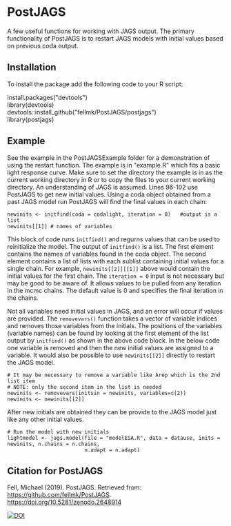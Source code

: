 # PostJAGS
A few useful functions for working with JAGS output. The primary functionality of PostJAGS is to restart JAGS models with initial values based on previous coda output.

## Installation 
To install the package add the following code to your R script:

install.packages("devtools")\
library(devtools)\
devtools::install_github("fellmk/PostJAGS/postjags")\
library(postjags)

## Example
See the example in the PostJAGSExample folder for a demonstration of using the restart function. The example is in "example.R" which fits a basic light response curve. Make sure to set the directory the example is in as the current working directory in R or to copy the files to your current working directory. An understanding of JAGS is assumed. Lines 96-102 use PostJAGS to get new initial values. Using a coda object obtained from a past JAGS model run PostJAGS will find the final values in each chain:

```{r}
newinits <- initfind(coda = codalight, iteration = 0)	#output is a list
newinits[[1]] # names of variables
```

This block of code runs `initfind()` and regurns values that can be used to reinitialize the model. The output of `initfind()` is a list. The first element contains the names of variables found in the coda object. The second element contains a list of lists with each sublist containing initial values for a single chain. For example, `newinits[[2]][[1]]` above would contain the initial values for the first chain. The `iteration = 0` input is not necessary but may be good to be aware of. It allows values to be pulled from any iteration in the mcmc chains. The default value is 0 and specifies the final iteration in the chains.  

Not all variables need initial values in JAGS, and an error will occur if values are provided. The `removevars()` function takes a vector of variable indices and removes those variables from the initials. The positions of the variables (variable names) can be found by looking at the first element of the list output by `initfind()` as shown in the above code block. In the below code one variable is removed and then the new initial values are assigned to a variable. It would also be possible to use `newinits[[2]]` directly to restart the JAGS model.
```{r}
# It may be necessary to remove a variable like Arep which is the 2nd list item
# NOTE: only the second item in the list is needed
newinits <- removevars(initsin = newinits, variables=c(2))
newinits <- newinits[[2]]
```

After new initials are obtained they can be provide to the JAGS model just like any other initial values.
```{r}
# Run the model with new initials
lightmodel <- jags.model(file = "modelESA.R", data = datause, inits = newinits, n.chains = n.chains, 
                         n.adapt = n.adapt)
```
## Citation for PostJAGS  
Fell, Michael (2019). PostJAGS. Retrieved from: https://github.com/fellmk/PostJAGS. https://doi.org/10.5281/zenodo.2648914  

[![DOI](https://zenodo.org/badge/DOI/10.5281/zenodo.2648914.svg)](https://doi.org/10.5281/zenodo.2648914)
